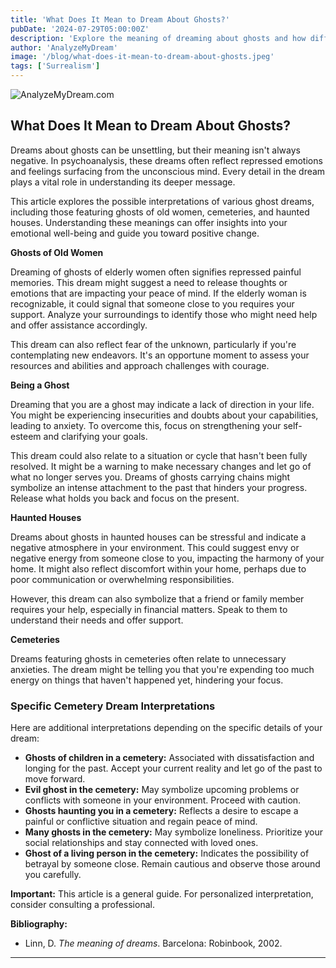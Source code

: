 ```yaml
---
title: 'What Does It Mean to Dream About Ghosts?'
pubDate: '2024-07-29T05:00:00Z'
description: 'Explore the meaning of dreaming about ghosts and how different scenarios can reflect aspects of your emotions and concerns.'
author: 'AnalyzeMyDream'
image: '/blog/what-does-it-mean-to-dream-about-ghosts.jpeg'
tags: ['Surrealism']
---
```


![AnalyzeMyDream.com](/blog/what-does-it-mean-to-dream-about-ghosts.jpeg)

## What Does It Mean to Dream About Ghosts?

Dreams about ghosts can be unsettling, but their meaning isn't always negative. In psychoanalysis, these dreams often reflect repressed emotions and feelings surfacing from the unconscious mind. Every detail in the dream plays a vital role in understanding its deeper message.

This article explores the possible interpretations of various ghost dreams, including those featuring ghosts of old women, cemeteries, and haunted houses. Understanding these meanings can offer insights into your emotional well-being and guide you toward positive change.

**Ghosts of Old Women**

Dreaming of ghosts of elderly women often signifies repressed painful memories. This dream might suggest a need to release thoughts or emotions that are impacting your peace of mind. If the elderly woman is recognizable, it could signal that someone close to you requires your support. Analyze your surroundings to identify those who might need help and offer assistance accordingly.

This dream can also reflect fear of the unknown, particularly if you're contemplating new endeavors. It's an opportune moment to assess your resources and abilities and approach challenges with courage.

**Being a Ghost**

Dreaming that you are a ghost may indicate a lack of direction in your life. You might be experiencing insecurities and doubts about your capabilities, leading to anxiety. To overcome this, focus on strengthening your self-esteem and clarifying your goals.

This dream could also relate to a situation or cycle that hasn't been fully resolved. It might be a warning to make necessary changes and let go of what no longer serves you.  Dreams of ghosts carrying chains might symbolize an intense attachment to the past that hinders your progress. Release what holds you back and focus on the present.

**Haunted Houses**

Dreams about ghosts in haunted houses can be stressful and indicate a negative atmosphere in your environment. This could suggest envy or negative energy from someone close to you, impacting the harmony of your home. It might also reflect discomfort within your home, perhaps due to poor communication or overwhelming responsibilities.

However, this dream can also symbolize that a friend or family member requires your help, especially in financial matters. Speak to them to understand their needs and offer support.

**Cemeteries**

Dreams featuring ghosts in cemeteries often relate to unnecessary anxieties. The dream might be telling you that you're expending too much energy on things that haven't happened yet, hindering your focus.

###  Specific Cemetery Dream Interpretations

Here are additional interpretations depending on the specific details of your dream:

- **Ghosts of children in a cemetery:**  Associated with dissatisfaction and longing for the past. Accept your current reality and let go of the past to move forward.
- **Evil ghost in the cemetery:**  May symbolize upcoming problems or conflicts with someone in your environment. Proceed with caution.
- **Ghosts haunting you in a cemetery:**  Reflects a desire to escape a painful or conflictive situation and regain peace of mind.
- **Many ghosts in the cemetery:**  May symbolize loneliness. Prioritize your social relationships and stay connected with loved ones.
- **Ghost of a living person in the cemetery:** Indicates the possibility of betrayal by someone close. Remain cautious and observe those around you carefully.

**Important:** This article is a general guide. For personalized interpretation, consider consulting a professional.

**Bibliography:**

* Linn, D. *The meaning of dreams*. Barcelona: Robinbook, 2002.

---
